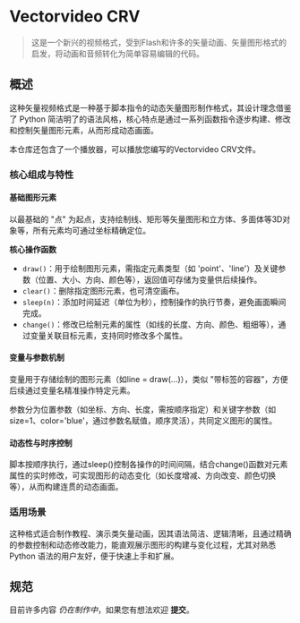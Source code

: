 # Vectorvideo CRV

> 这是一个新兴的视频格式，受到Flash和许多的矢量动画、矢量图形格式的启发，将动画和音频转化为简单容易编辑的代码。

##  概述

这种矢量视频格式是一种基于脚本指令的动态矢量图形制作格式，其设计理念借鉴了 Python 简洁明了的语法风格，核心特点是通过一系列函数指令逐步构建、修改和控制矢量图形元素，从而形成动态画面。

本仓库还包含了一个播放器，可以播放您编写的Vectorvideo CRV文件。

### 核心组成与特性

#### 基础图形元素

以最基础的 "点" 为起点，支持绘制线、矩形等矢量图形和立方体、多面体等3D对象等，所有元素均可通过坐标精确定位。

__核心操作函数__

- ```draw()```：用于绘制图形元素，需指定元素类型（如 'point'、'line'）及关键参数（位置、大小、方向、颜色等），返回值可存储为变量供后续操作。
- ```clear()```：删除指定图形元素，也可清空画布。
- ```sleep(n)```：添加时间延迟（单位为秒），控制操作的执行节奏，避免画面瞬间完成。
- ```change()```：修改已绘制元素的属性（如线的长度、方向、颜色、粗细等），通过变量关联目标元素，支持同时修改多个属性。
  
#### 变量与参数机制

变量用于存储绘制的图形元素（如line = draw(...)），类似 "带标签的容器"，方便后续通过变量名精准操作特定元素。

参数分为位置参数（如坐标、方向、长度，需按顺序指定）和关键字参数（如size=1、color='blue'，通过参数名赋值，顺序灵活），共同定义图形的属性。

#### 动态性与时序控制

脚本按顺序执行，通过sleep()控制各操作的时间间隔，结合change()函数对元素属性的实时修改，可实现图形的动态变化（如长度增减、方向改变、颜色切换等），从而构建连贯的动态画面。

### 适用场景

这种格式适合制作教程、演示类矢量动画，因其语法简洁、逻辑清晰，且通过精确的参数控制和动态修改能力，能直观展示图形的构建与变化过程，尤其对熟悉 Python 语法的用户友好，便于快速上手和扩展。

##  规范

目前许多内容 _仍在制作中_，如果您有想法欢迎 __提交__。
